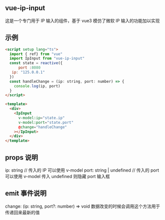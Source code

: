 ## vue-ip-input

这是一个专门用于 IP 输入的组件，基于 vue3 模仿了微软 IP 输入的功能加以实现

## 示例

```html
<script setup lang="ts">
  import { ref} from "vue"
  import IpInput from "vue-ip-input"
  const state = reactive({
      port :8080
   ip: "125.0.0.1"
  })
  const handleChange = (ip: string, port: number) => {
    console.log(ip, port)
  }
</script>

<template>
  <div>
    <IpInput
      v-model:ip="state.ip"
      v-model:port="state.port"
      @change="handleChange"
    ></IpInput>
  </div>
</template>
```

## props 说明

ip: string // 传入的 IP 可以使用 v-model
port: string | undefined // 传入的 port 可以使用 v-model 传入 undefined 则隐藏 port 输入框

## emit 事件说明

change: (ip: string, port?: number) => void 数据改变的时候会调用这个方法用于传递回来最新的值
